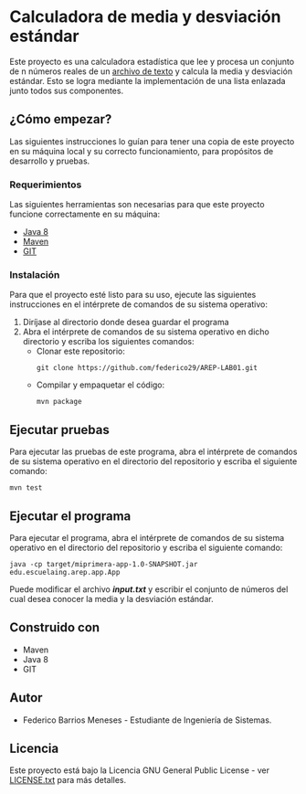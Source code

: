 # Calculadora de media y desviación estándar
Este proyecto es una calculadora estadística que lee y procesa un conjunto de n números reales de un [archivo 
de texto](https://github.com/federico29/AREP-LAB01/blob/master/input.txt) y calcula la media y desviación 
estándar. Esto se logra mediante la implementación de una lista enlazada junto todos sus componentes.

## ¿Cómo empezar?
Las siguientes instrucciones lo guían para tener una copia de este proyecto en su máquina local y su
correcto funcionamiento, para propósitos de desarrollo y pruebas.

### Requerimientos
Las siguientes herramientas son necesarias para que este proyecto funcione correctamente en su máquina:
- [Java 8](https://www.java.com/es/)
- [Maven](https://maven.apache.org/download.cgi)
- [GIT](https://git-scm.com/downloads)
  
### Instalación
Para que el proyecto esté listo para su uso, ejecute las siguientes instrucciones en el intérprete de 
comandos de su sistema operativo:

1. Diríjase al directorio donde desea guardar el programa
2. Abra el intérprete de comandos de su sistema operativo en dicho directorio y escriba los siguientes 
   comandos:
    - Clonar este repositorio:
        ```
        git clone https://github.com/federico29/AREP-LAB01.git
        ```
    - Compilar y empaquetar el código:
        ```
        mvn package
        ```

## Ejecutar pruebas
Para ejecutar las pruebas de este programa, abra el intérprete de comandos de su sistema operativo en 
el directorio del repositorio y escriba el siguiente comando:
```
mvn test
```

## Ejecutar el programa
Para ejecutar el programa, abra el intérprete de comandos de su sistema operativo en el directorio del 
repositorio y escriba el siguiente comando:
```
java -cp target/miprimera-app-1.0-SNAPSHOT.jar edu.escuelaing.arep.app.App
```
Puede modificar el archivo ***input.txt*** y escribir el conjunto de números del cual desea conocer la 
media y la desviación estándar.

## Construido con
- Maven
- Java 8
- GIT

## Autor
- Federico Barrios Meneses - Estudiante de Ingeniería de Sistemas.

## Licencia
Este proyecto está bajo la Licencia GNU General Public License - ver 
[LICENSE.txt](https://github.com/federico29/AREP-LAB01/blob/master/LICENSE.txt) para más detalles.
